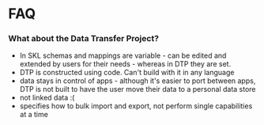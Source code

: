 # FAQ

### What about the Data Transfer Project?

- In SKL schemas and mappings are variable - can be edited and extended by users for their needs - whereas in DTP they are set.
- DTP is constructed using code. Can't build with it in any language
- data stays in control of apps - although it's easier to port between apps, DTP is not built to have the user move their data to a personal data store
- not linked data :(
- specifies how to bulk import and export, not perform single capabilities at a time
